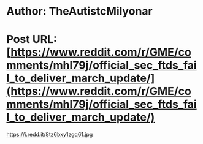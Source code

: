 # Author: TheAutistcMilyonar
# Post URL: [https://www.reddit.com/r/GME/comments/mhl79j/official_sec_ftds_fail_to_deliver_march_update/](https://www.reddit.com/r/GME/comments/mhl79j/official_sec_ftds_fail_to_deliver_march_update/)


https://i.redd.it/8tz6bxy1zgq61.jpg